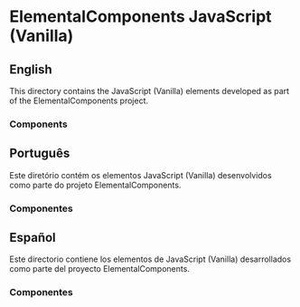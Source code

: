 # ElementalComponents JavaScript (Vanilla)

## English

This directory contains the JavaScript (Vanilla) elements developed as part of the ElementalComponents project.

### Components

## Português

Este diretório contém os elementos JavaScript (Vanilla) desenvolvidos como parte do projeto ElementalComponents.

### Componentes

## Español

Este directorio contiene los elementos de JavaScript (Vanilla) desarrollados como parte del proyecto ElementalComponents.

### Componentes
